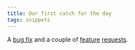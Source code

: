 ```yaml
---
title: Our first catch for the day
tags: snippets
---
```


A [bug fix](http://wincent.com/a/support/bugs/show_bug.cgi?id=209) and a couple of [feature](http://wincent.com/a/support/bugs/show_bug.cgi?id=210) [requests](http://wincent.com/a/support/bugs/show_bug.cgi?id=255).
